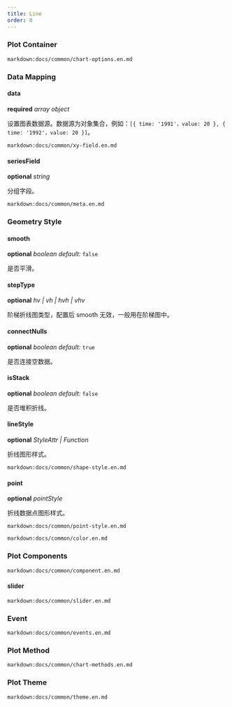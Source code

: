 ```yaml
---
title: Line
order: 0
---
```


### Plot Container

`markdown:docs/common/chart-options.en.md`

### Data Mapping

#### data

<description>**required** _array object_</description>

设置图表数据源。数据源为对象集合，例如：`[{ time: '1991'，value: 20 }, { time: '1992'，value: 20 }]`。

`markdown:docs/common/xy-field.en.md`

#### seriesField

<description>**optional** _string_</description>

分组字段。

`markdown:docs/common/meta.en.md`

### Geometry Style

#### smooth

<description>**optional** _boolean_ _default:_ `false`</description>

是否平滑。

#### stepType

<description>**optional** _hv | vh | hvh | vhv_</description>

阶梯折线图类型，配置后 smooth 无效，一般用在阶梯图中。

#### connectNulls

<description>**optional** _boolean_ _default:_ `true`</description>

是否连接空数据。

#### isStack

<description>**optional** _boolean_ _default:_ `false`</description>

是否堆积折线。

#### lineStyle

<description>**optional** _StyleAttr | Function_</description>

折线图形样式。

`markdown:docs/common/shape-style.en.md`

#### point

<description>**optional** _pointStyle_</description>

折线数据点图形样式。

`markdown:docs/common/point-style.en.md`

`markdown:docs/common/color.en.md`

### Plot Components

`markdown:docs/common/component.en.md`

#### slider

`markdown:docs/common/slider.en.md`

### Event

`markdown:docs/common/events.en.md`

### Plot Method

`markdown:docs/common/chart-methods.en.md`

### Plot Theme

`markdown:docs/common/theme.en.md`
